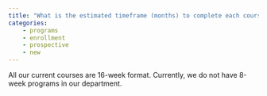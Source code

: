 ```yaml
---
title: "What is the estimated timeframe (months) to complete each course?"
categories:
    - programs
    - enrollment
    - prospective
    - new
---
```

All our current courses are 16-week format. Currently, we do not have 8-week programs in our department.
